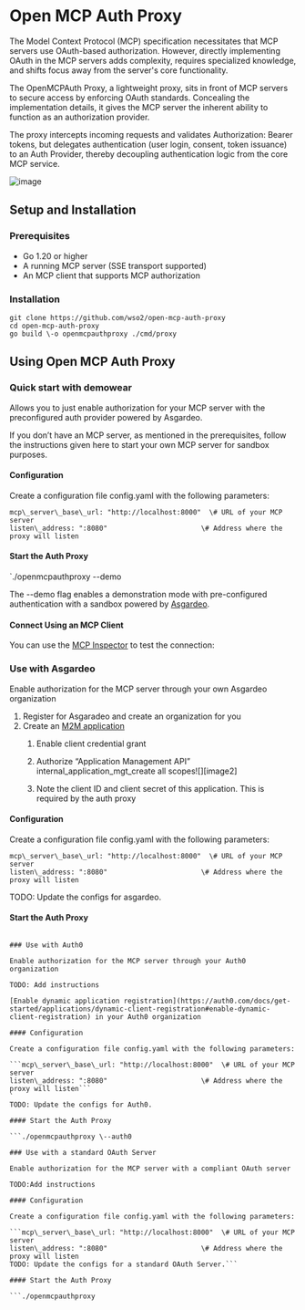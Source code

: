# Open MCP Auth Proxy

The Model Context Protocol (MCP) specification necessitates that MCP servers use OAuth-based authorization. However, directly implementing OAuth in the MCP servers adds complexity, requires specialized knowledge, and shifts focus away from the server's core functionality.

The OpenMCPAuth Proxy, a lightweight proxy, sits in front of MCP servers to secure access by enforcing OAuth standards. Concealing the implementation details, it gives the MCP server the inherent ability to function as an authorization provider.

The proxy intercepts incoming requests and validates Authorization: Bearer tokens, but delegates authentication (user login, consent, token issuance) to an Auth Provider, thereby decoupling authentication logic from the core MCP service. 

![image](https://github.com/user-attachments/assets/fc728670-2fdb-4a63-bcc4-b9b6a6c8b4ba)

## **Setup and Installation**

### **Prerequisites**

* Go 1.20 or higher  
* A running MCP server (SSE transport supported)  
* An MCP client that supports MCP authorization 

### **Installation**

```
git clone https://github.com/wso2/open-mcp-auth-proxy  
cd open-mcp-auth-proxy  
go build \-o openmcpauthproxy ./cmd/proxy
```

## Using Open MCP Auth Proxy

### Quick start with demowear 

Allows you to just enable authorization for your MCP server with the preconfigured auth provider powered by Asgardeo.

If you don’t have an MCP server, as mentioned in the prerequisites, follow the instructions given here to start your own MCP server for sandbox purposes. 

#### Configuration

Create a configuration file config.yaml with the following parameters:

```
mcp\_server\_base\_url: "http://localhost:8000"  \# URL of your MCP server  
listen\_address: ":8080"                       \# Address where the proxy will listen
```

#### Start the Auth Proxy

`./openmcpauthproxy \--demo

The \--demo flag enables a demonstration mode with pre-configured authentication with a sandbox powered by [Asgardeo](https://asgardeo.io/).

#### Connect Using an MCP Client

You can use the [MCP Inspector](https://github.com/modelcontextprotocol/inspector) to test the connection:

### Use with Asgardeo

Enable authorization for the MCP server through your own Asgardeo organization

1. Register for Asgaradeo and create an organization for you  
2. Create an [M2M application](https://wso2.com/asgardeo/docs/guides/applications/register-machine-to-machine-app/)  
   1. Enable client credential grant   
   2. Authorize “Application Management API” internal\_application\_mgt\_create all scopes![][image2]

   3. Note the client ID and client secret of this application. This is required by the auth proxy 

#### Configuration

Create a configuration file config.yaml with the following parameters:

```
mcp\_server\_base\_url: "http://localhost:8000"  \# URL of your MCP server  
listen\_address: ":8080"                       \# Address where the proxy will listen
```

TODO: Update the configs for asgardeo.

#### Start the Auth Proxy

```./openmcpauthproxy \--asgardeo

### Use with Auth0

Enable authorization for the MCP server through your Auth0 organization

TODO: Add instructions

[Enable dynamic application registration](https://auth0.com/docs/get-started/applications/dynamic-client-registration#enable-dynamic-client-registration) in your Auth0 organization

#### Configuration

Create a configuration file config.yaml with the following parameters:

```mcp\_server\_base\_url: "http://localhost:8000"  \# URL of your MCP server  
listen\_address: ":8080"                       \# Address where the proxy will listen```
`
TODO: Update the configs for Auth0.

#### Start the Auth Proxy

```./openmcpauthproxy \--auth0

### Use with a standard OAuth Server

Enable authorization for the MCP server with a compliant OAuth server

TODO:Add instructions

#### Configuration

Create a configuration file config.yaml with the following parameters:

```mcp\_server\_base\_url: "http://localhost:8000"  \# URL of your MCP server  
listen\_address: ":8080"                       \# Address where the proxy will listen  
TODO: Update the configs for a standard OAuth Server.```

#### Start the Auth Proxy

```./openmcpauthproxy
